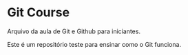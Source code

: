 # Git Course

Arquivo da aula de Git e Github para iniciantes.

Este é um repositório teste para ensinar como o Git funciona.

